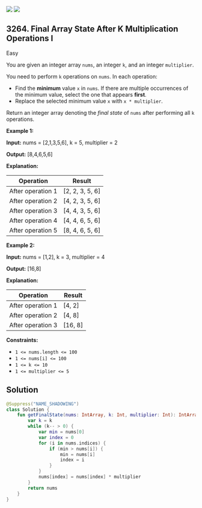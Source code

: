 [![](https://img.shields.io/github/stars/javadev/LeetCode-in-Kotlin?label=Stars&style=flat-square)](https://github.com/javadev/LeetCode-in-Kotlin)
[![](https://img.shields.io/github/forks/javadev/LeetCode-in-Kotlin?label=Fork%20me%20on%20GitHub%20&style=flat-square)](https://github.com/javadev/LeetCode-in-Kotlin/fork)

## 3264\. Final Array State After K Multiplication Operations I

Easy

You are given an integer array `nums`, an integer `k`, and an integer `multiplier`.

You need to perform `k` operations on `nums`. In each operation:

*   Find the **minimum** value `x` in `nums`. If there are multiple occurrences of the minimum value, select the one that appears **first**.
*   Replace the selected minimum value `x` with `x * multiplier`.

Return an integer array denoting the _final state_ of `nums` after performing all `k` operations.

**Example 1:**

**Input:** nums = [2,1,3,5,6], k = 5, multiplier = 2

**Output:** [8,4,6,5,6]

**Explanation:**

| Operation           | Result           |
|---------------------|------------------|
| After operation 1   | [2, 2, 3, 5, 6]  |
| After operation 2   | [4, 2, 3, 5, 6]  |
| After operation 3   | [4, 4, 3, 5, 6]  |
| After operation 4   | [4, 4, 6, 5, 6]  |
| After operation 5   | [8, 4, 6, 5, 6]  |

**Example 2:**

**Input:** nums = [1,2], k = 3, multiplier = 4

**Output:** [16,8]

**Explanation:**

| Operation           | Result      |
|---------------------|-------------|
| After operation 1   | [4, 2]      |
| After operation 2   | [4, 8]      |
| After operation 3   | [16, 8]     |

**Constraints:**

*   `1 <= nums.length <= 100`
*   `1 <= nums[i] <= 100`
*   `1 <= k <= 10`
*   `1 <= multiplier <= 5`

## Solution

```kotlin
@Suppress("NAME_SHADOWING")
class Solution {
    fun getFinalState(nums: IntArray, k: Int, multiplier: Int): IntArray {
        var k = k
        while (k-- > 0) {
            var min = nums[0]
            var index = 0
            for (i in nums.indices) {
                if (min > nums[i]) {
                    min = nums[i]
                    index = i
                }
            }
            nums[index] = nums[index] * multiplier
        }
        return nums
    }
}
```
